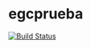 # egcprueba
[![Build Status](https://travis-ci.com/rogur04/bye-java.svg?branch=master)](https://travis-ci.com/rogur04/bye-java)
